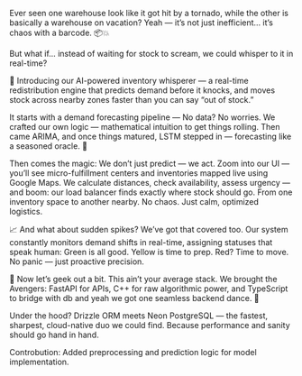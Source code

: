 Ever seen one warehouse look like it got hit by a tornado,
while the other is basically a warehouse on vacation?
Yeah — it’s not just inefficient… it’s chaos with a barcode. 📦💥

But what if…
instead of waiting for stock to scream,
we could whisper to it in real-time?

🎯 Introducing our AI-powered inventory whisperer —
a real-time redistribution engine that predicts demand before it knocks,
and moves stock across nearby zones
faster than you can say “out of stock.”

It starts with a demand forecasting pipeline —
No data? No worries.
We crafted our own logic —
mathematical intuition to get things rolling.
Then came ARIMA,
and once things matured, LSTM stepped in —
forecasting like a seasoned oracle. 🔮

Then comes the magic:
We don’t just predict — we act.
Zoom into our UI —
you’ll see micro-fulfillment centers and inventories mapped live using Google Maps.
We calculate distances, check availability, assess urgency —
and boom:
our load balancer finds exactly where stock should go.
From one inventory space to another nearby.
No chaos. Just calm, optimized logistics.

📈 And what about sudden spikes?
We’ve got that covered too.
Our system constantly monitors demand shifts in real-time,
assigning statuses that speak human:
Green is all good. Yellow is time to prep. Red? Time to move.
No panic — just proactive precision.

🧠 Now let’s geek out a bit.
This ain’t your average stack.
We brought the Avengers:
FastAPI for APIs,
C++ for raw algorithmic power,
and TypeScript to bridge with db and yeah we got one seamless backend dance. 🕺

Under the hood?
Drizzle ORM meets Neon PostgreSQL —
the fastest, sharpest, cloud-native duo we could find.
Because performance and sanity should go hand in hand.

Controbution: Added preprocessing and prediction logic for model implementation.
